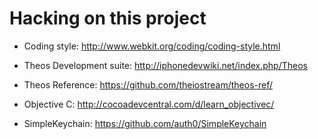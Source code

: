 Hacking on this project
=======================

* Coding style: http://www.webkit.org/coding/coding-style.html

* Theos Development suite: http://iphonedevwiki.net/index.php/Theos

* Theos Reference: https://github.com/theiostream/theos-ref/

* Objective C: http://cocoadevcentral.com/d/learn_objectivec/

* SimpleKeychain: https://github.com/auth0/SimpleKeychain
